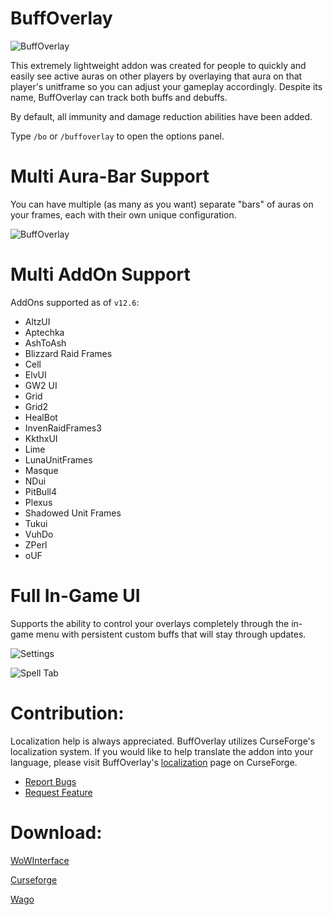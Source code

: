 # **BuffOverlay**

<img src="https://i.imgur.com/NRKVqfA.png" alt="BuffOverlay" />

This extremely lightweight addon was created for people to quickly and easily see active auras on other players by overlaying that aura on that player's unitframe so you can adjust your gameplay accordingly. Despite its name, BuffOverlay can track both buffs and debuffs.

By default, all immunity and damage reduction abilities have been added.


Type `/bo` or `/buffoverlay` to open the options panel.

# **Multi Aura-Bar Support**

You can have multiple (as many as you want) separate "bars" of auras on your frames, each with their own unique configuration.

<img src="https://i.imgur.com/WQXxJ7Y.png" alt="BuffOverlay" />

# **Multi AddOn Support**

AddOns supported as of `v12.6`:

- AltzUI
- Aptechka
- AshToAsh
- Blizzard Raid Frames
- Cell
- ElvUI
- GW2 UI
- Grid
- Grid2
- HealBot
- InvenRaidFrames3
- KkthxUI
- Lime
- LunaUnitFrames
- Masque
- NDui
- PitBull4
- Plexus
- Shadowed Unit Frames
- Tukui
- VuhDo
- ZPerl
- oUF

# **Full In-Game UI**

Supports the ability to control your overlays completely through the in-game menu with persistent custom buffs that will stay through updates.

![Settings](https://i.imgur.com/sRWBj42.png "Settings")

![Spell Tab](https://i.imgur.com/9QeQ3CE.png "Spell Tab")


# **Contribution:**

Localization help is always appreciated. BuffOverlay utilizes CurseForge's localization system. If you would like to help translate the addon into your language, please visit BuffOverlay's [localization](https://www.curseforge.com/wow/addons/buff-overlay/localization) page on CurseForge.

- [Report Bugs](https://github.com/clicketz/buff-overlay/issues/new/choose)
- [Request Feature](https://github.com/clicketz/buff-overlay/issues/new/choose)

# **Download:**

[WoWInterface](https://www.wowinterface.com/downloads/info24683-BuffOverlay.html)

[Curseforge](https://www.curseforge.com/wow/addons/buff-overlay)

[Wago](https://addons.wago.io/addons/buff-overlay)
